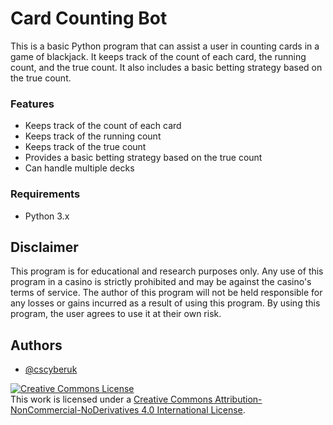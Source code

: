 # Card Counting Bot

This is a basic Python program that can assist a user in counting cards in a game of blackjack. It keeps track of the count of each card, the running count, and the true count. It also includes a basic betting strategy based on the true count.

### Features
- Keeps track of the count of each card
- Keeps track of the running count
- Keeps track of the true count
- Provides a basic betting strategy based on the true count
- Can handle multiple decks

### Requirements
- Python 3.x

## Disclaimer
This program is for educational and research purposes only. 
Any use of this program in a casino is strictly prohibited and may be against the casino's terms of service. 
The author of this program will not be held responsible for any losses or gains incurred as a result of using this program. By using this program, the user agrees to use it at their own risk.

## Authors

- [@cscyberuk](https://www.github.com/cscyberuk)

<a rel="license" href="http://creativecommons.org/licenses/by-nc-nd/4.0/"><img alt="Creative Commons License" style="border-width:0" src="https://i.creativecommons.org/l/by-nc-nd/4.0/88x31.png" /></a><br />This work is licensed under a <a rel="license" href="http://creativecommons.org/licenses/by-nc-nd/4.0/">Creative Commons Attribution-NonCommercial-NoDerivatives 4.0 International License</a>.
